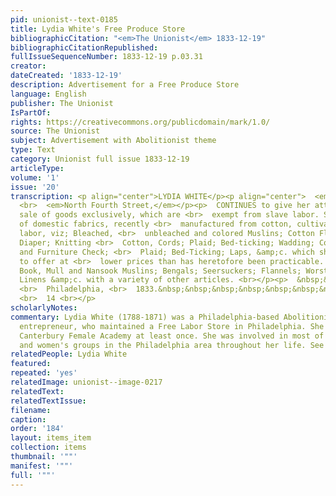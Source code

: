 ```yaml
---
pid: unionist--text-0185
title: Lydia White's Free Produce Store
bibliographicCitation: "<em>The Unionist</em> 1833-12-19"
bibliographicCitationRepublished: 
fullIssueSequenceNumber: 1833-12-19 p.03.31
creator: 
dateCreated: '1833-12-19'
description: Advertisement for a Free Produce Store
language: English
publisher: The Unionist
IsPartOf: 
rights: https://creativecommons.org/publicdomain/mark/1.0/
source: The Unionist
subject: Advertisement with Abolitionist theme
type: Text
category: Unionist full issue 1833-12-19
articleType: 
volume: '1'
issue: '20'
transcription: <p align="center">LYDIA WHITE</p><p align="center">  <em>No.</em>  42,
  <br>  <em>North Fourth Street,</em></p><p>  CONTINUES to give her attention to the
  sale of goods exclusively, which are <br>  exempt from slave labor. She has a supply
  of domestic fabrics, recently <br>  manufactured from cotton, cultivated by remunerated
  labor, viz; Bleached, <br>  unbleached and colored Muslins; Cotton Flannels, Table
  Diaper; Knitting <br>  Cotton, Cords; Plaid; Bed-ticking; Wadding; Cords; Apron
  and Furniture Check; <br>  Plaid; Bed-Ticking; Laps, &amp;c. which she has the satisfaction
  to offer at <br>  lower prices than has heretofore been practicable. <br></p><p>ALSO,</p><p>  India
  Book, Mull and Nansook Muslins; Bengals; Seersuckers; Flannels; Worsted; <br>  Irish
  Linens &amp;c. with a variety of other articles. <br></p><p>  &nbsp;&nbsp;&nbsp;&nbsp;&nbsp;&nbsp;&nbsp;&nbsp;&nbsp;&nbsp;&nbsp;
  <br>  Philadelphia, <br>  1833.&nbsp;&nbsp;&nbsp;&nbsp;&nbsp;&nbsp;&nbsp;&nbsp;&nbsp;&nbsp;&nbsp;&nbsp;&nbsp;&nbsp;&nbsp;&nbsp;&nbsp;&nbsp;&nbsp;&nbsp;&nbsp;&nbsp;&nbsp;&nbsp;&nbsp;&nbsp;&nbsp;&nbsp;&nbsp;&nbsp;&nbsp;&nbsp;&nbsp;&nbsp;&nbsp;&nbsp;&nbsp;&nbsp;&nbsp;&nbsp;&nbsp;&nbsp;&nbsp;&nbsp;&nbsp;&nbsp;&nbsp;&nbsp;&nbsp;&nbsp;&nbsp;&nbsp;
  <br>  14 <br></p>
scholarlyNotes: 
commentary: Lydia White (1788-1871) was a Philadelphia-based Abolitionist and female
  entrepreneur, who maintained a Free Labor Store in Philadelphia. She visited the
  Canterbury Female Academy at least once. She was involved in most of the major Abolitionist
  and women's groups in the Philadelphia area throughout her life. See http://civilwarquilts.blogspot.com/2022/07/lydia-white-her-free-produce-store.html
relatedPeople: Lydia White
featured: 
repeated: 'yes'
relatedImage: unionist--image-0217
relatedText: 
relatedTextIssue: 
filename: 
caption: 
order: '184'
layout: items_item
collection: items
thumbnail: '""'
manifest: '""'
full: '""'
---
```

